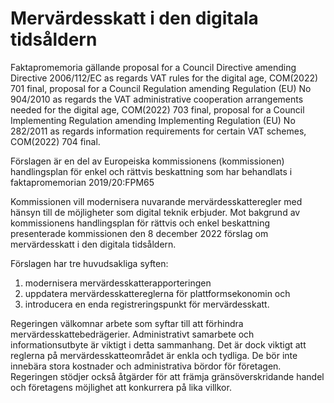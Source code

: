 # Mervärdesskatt i den digitala tidsåldern

Faktapromemoria gällande proposal for a Council Directive amending Directive 2006/112/EC as regards VAT rules for the digital age, COM(2022\) 701 final, proposal for a Council Regulation amending Regulation (EU) No 904/2010 as regards the VAT administrative cooperation arrangements needed for the digital age, COM(2022\) 703 final, proposal for a Council Implementing Regulation amending Implementing Regulation (EU) No 282/2011 as regards information requirements for certain VAT schemes, COM(2022\) 704 final.

Förslagen är en del av Europeiska kommissionens (kommissionen) handlingsplan för enkel och rättvis beskattning som har behandlats i faktapromemorian 2019/20:FPM65

Kommissionen vill modernisera nuvarande mervärdesskatteregler med
hänsyn till de möjligheter som digital teknik erbjuder. Mot bakgrund av
kommissionens handlingsplan för rättvis och enkel beskattning presenterade kommissionen den 8 december 2022 förslag om mervärdesskatt i den digitala tidsåldern.

Förslagen har tre huvudsakliga syften:

1. modernisera mervärdesskatterapporteringen
2. uppdatera mervärdesskattereglerna för plattformsekonomin och
3. introducera en enda registreringspunkt för mervärdesskatt.


Regeringen välkomnar arbete som syftar till att förhindra mervärdesskattebedrägerier. Administrativt samarbete och informationsutbyte är viktigt i detta sammanhang. Det är dock viktigt att reglerna på mervärdesskatteområdet är enkla och tydliga. De bör inte innebära stora kostnader och administrativa bördor för företagen. Regeringen stödjer också åtgärder för att främja gränsöverskridande handel och företagens möjlighet att konkurrera på lika villkor.

